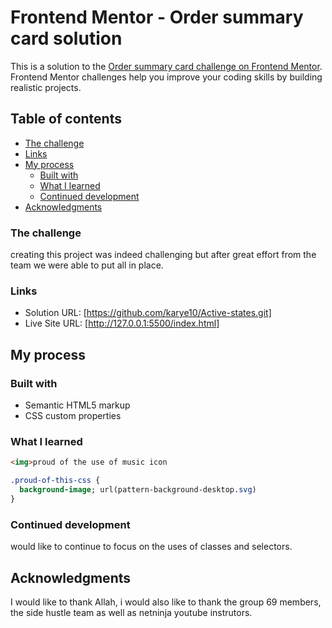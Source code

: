 # Frontend Mentor - Order summary card solution

This is a solution to the [Order summary card challenge on Frontend Mentor](https://www.frontendmentor.io/challenges/order-summary-component-QlPmajDUj). Frontend Mentor challenges help you improve your coding skills by building realistic projects. 

## Table of contents

  - [The challenge](#the-challenge)
  - [Links](#links)
- [My process](#my-process)
  - [Built with](#built-with)
  - [What I learned](#what-i-learned)
  - [Continued development](#continued-development)
- [Acknowledgments](#acknowledgments)


### The challenge

creating this project was indeed challenging but after great effort from the team we were able to put all in place.


### Links

- Solution URL: [https://github.com/karye10/Active-states.git]
- Live Site URL: [http://127.0.0.1:5500/index.html]

## My process

### Built with

- Semantic HTML5 markup
- CSS custom properties




### What I learned

```html
<img>proud of the use of music icon
```
```css
.proud-of-this-css {
  background-image; url(pattern-background-desktop.svg)
}
```



### Continued development

would like to continue to focus on the uses of classes and selectors.



## Acknowledgments

I would like to thank Allah,
i would also like to thank the group 69 members, the side hustle team as well as netninja youtube instrutors.


